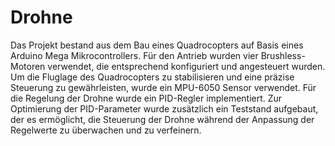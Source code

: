 # Drohne
Das Projekt bestand aus dem Bau eines Quadrocopters auf Basis eines Arduino Mega Mikrocontrollers. Für den Antrieb wurden vier Brushless-Motoren verwendet, die entsprechend konfiguriert und angesteuert wurden. Um die Fluglage des Quadrocopters zu stabilisieren und eine präzise Steuerung zu gewährleisten, wurde ein MPU-6050 Sensor verwendet. Für die Regelung der Drohne wurde ein PID-Regler implementiert. Zur Optimierung der PID-Parameter wurde zusätzlich ein Teststand aufgebaut, der es ermöglicht, die Steuerung der Drohne während der Anpassung der Regelwerte zu überwachen und zu verfeinern.
